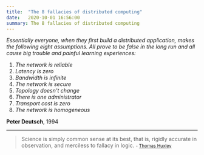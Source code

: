 ```yaml
---
title:  "The 8 fallacies of distributed computing"
date:   2020-10-01 16:56:00
summary: The 8 fallacies of distributed computing
---
```


*Essentially everyone, when they first build a distributed application, makes the following eight assumptions. All prove to be false in the long run and all cause big trouble and painful learning experiences:*

1. *The network is reliable*
2. *Latency is zero*
3. *Bandwidth is infinite*
4. *The network is secure*
5. *Topology doesn't change*
6. *There is one administrator*
7. *Transport cost is zero*
8. *The network is homogeneous* 

**Peter Deutsch**, 1994

---
> Science is simply common sense at its best, that is, rigidly accurate in observation, and merciless to fallacy in logic.
> <small>- [Thomas Huxley](https://www.brainyquote.com/quotes/thomas_huxley_118633)</small>